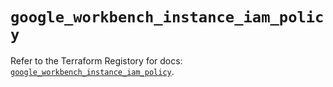 # `google_workbench_instance_iam_policy`

Refer to the Terraform Registory for docs: [`google_workbench_instance_iam_policy`](https://registry.terraform.io/providers/hashicorp/google-beta/5.29.0/docs/resources/google_workbench_instance_iam_policy).
